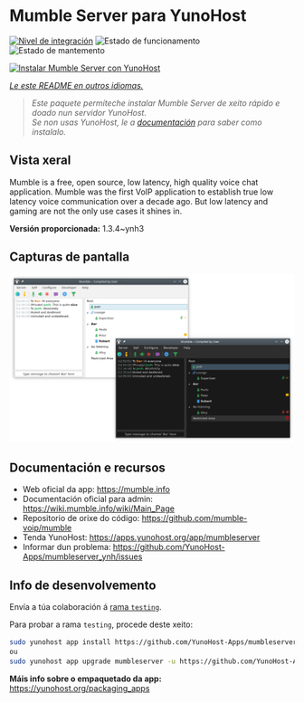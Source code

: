 <!--
NOTA: Este README foi creado automáticamente por <https://github.com/YunoHost/apps/tree/master/tools/readme_generator>
NON debe editarse manualmente.
-->

# Mumble Server para YunoHost

[![Nivel de integración](https://dash.yunohost.org/integration/mumbleserver.svg)](https://ci-apps.yunohost.org/ci/apps/mumbleserver/) ![Estado de funcionamento](https://ci-apps.yunohost.org/ci/badges/mumbleserver.status.svg) ![Estado de mantemento](https://ci-apps.yunohost.org/ci/badges/mumbleserver.maintain.svg)

[![Instalar Mumble Server con YunoHost](https://install-app.yunohost.org/install-with-yunohost.svg)](https://install-app.yunohost.org/?app=mumbleserver)

*[Le este README en outros idiomas.](./ALL_README.md)*

> *Este paquete permíteche instalar Mumble Server de xeito rápido e doado nun servidor YunoHost.*  
> *Se non usas YunoHost, le a [documentación](https://yunohost.org/install) para saber como instalalo.*

## Vista xeral

Mumble is a free, open source, low latency, high quality voice chat application. Mumble was the first VoIP application to establish true low latency voice communication over a decade ago. But low latency and gaming are not the only use cases it shines in.


**Versión proporcionada:** 1.3.4~ynh3

## Capturas de pantalla

![Captura de pantalla de Mumble Server](./doc/screenshots/Mumble.png)

## Documentación e recursos

- Web oficial da app: <https://mumble.info>
- Documentación oficial para admin: <https://wiki.mumble.info/wiki/Main_Page>
- Repositorio de orixe do código: <https://github.com/mumble-voip/mumble>
- Tenda YunoHost: <https://apps.yunohost.org/app/mumbleserver>
- Informar dun problema: <https://github.com/YunoHost-Apps/mumbleserver_ynh/issues>

## Info de desenvolvemento

Envía a túa colaboración á [rama `testing`](https://github.com/YunoHost-Apps/mumbleserver_ynh/tree/testing).

Para probar a rama `testing`, procede deste xeito:

```bash
sudo yunohost app install https://github.com/YunoHost-Apps/mumbleserver_ynh/tree/testing --debug
ou
sudo yunohost app upgrade mumbleserver -u https://github.com/YunoHost-Apps/mumbleserver_ynh/tree/testing --debug
```

**Máis info sobre o empaquetado da app:** <https://yunohost.org/packaging_apps>
